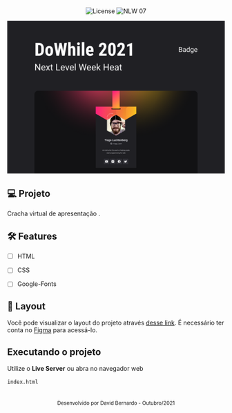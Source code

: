 <h1 align="center">

</h1>

<p align="center">
  <img alt="License" src="https://img.shields.io/static/v1?label=license&message=MIT&color=E51C44&labelColor=0A1033">

 <img src="https://img.shields.io/static/v1?label=NLW&message=06&color=E51C44&labelColor=0A1033" alt="NLW 07" />
</p>


![cover](.github/capa.png?style=flat)


## 💻 Projeto
Cracha virtual de apresentação .


## :hammer_and_wrench: Features 

-   [ ] HTML
-   [ ] CSS
-   [ ] Google-Fonts


## 🔖 Layout

Você pode visualizar o layout do projeto através [desse link](https://www.figma.com/file/XO94jxdkK17zewrAFZ0DjG/%5BNLW-Heat---Mission%3A-Origin%5D-DoWhile2021-(Community)?node-id=61313%3A4661). É necessário ter conta no [Figma](http://figma.com/) para acessá-lo.


## Executando o projeto

Utilize o **Live Server** ou abra no navegador web
```cl
index.html

```

<br />

<div align="center">
  <small>Desenvolvido por David Bernardo  - Outubro/2021</small>

  
</div>
